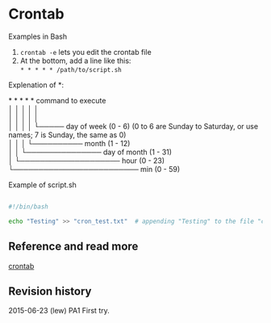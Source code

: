 Crontab
==============================
Examples in Bash

1. `crontab -e` lets you edit the crontab file
2. At the bottom, add a line like this:  
`* * * * * /path/to/script.sh`  

Explenation of \*:  

\*  *  *  *  *  command to execute  
│ │ │ │ │  
│ │ │ │ │  
│ │ │ │ └───── day of week (0 - 6) (0 to 6 are Sunday to Saturday, or use names; 7 is Sunday, the same as 0)  
│ │ │ └────────── month (1 - 12)  
│ │ └─────────────── day of month (1 - 31)  
│ └──────────────────── hour (0 - 23)  
└───────────────────────── min (0 - 59)  

Example of script.sh
```sh

#!/bin/bash

echo "Testing" >> "cron_test.txt"  # appending "Testing" to the file "cron_test.txt" located in ~/


```

Reference and read more
------------------------------

[crontab](#)



Revision history
------------------------------

2015-06-23 (lew) PA1 First try.
